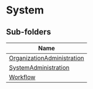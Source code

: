 
# System


## Sub-folders

|Name|
|---|
|[OrganizationAdministration](OrganizationAdministration/README.md)|
|[SystemAdministration](SystemAdministration/README.md)|
|[Workflow](Workflow/README.md)|



